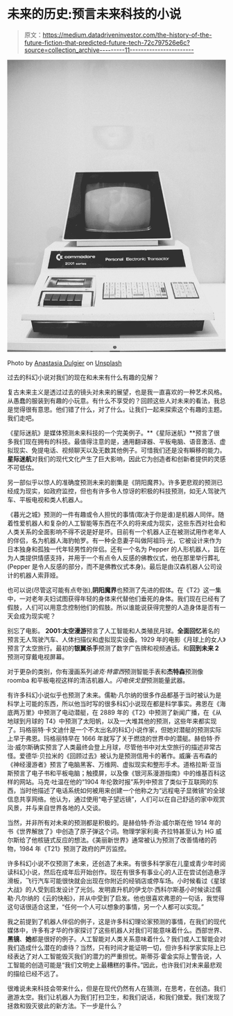 # 未来的历史:预言未来科技的小说

> 原文：<https://medium.datadriveninvestor.com/the-history-of-the-future-fiction-that-predicted-future-tech-72c797526e6c?source=collection_archive---------11----------------------->

![](img/d72f8d618cc19f909d2fbbba0b9ad1da.png)

Photo by [Anastasia Dulgier](https://unsplash.com/@dulgier?utm_source=medium&utm_medium=referral) on [Unsplash](https://unsplash.com?utm_source=medium&utm_medium=referral)

过去的科幻小说对我们的现在和未来有什么有趣的见解？

复古未来主义是透过过去的镜头对未来的展望，也是我一直喜欢的一种艺术风格。从愚蠢的服装到有趣的小玩意。有什么不享受的？回顾这些人对未来的看法，我总是觉得很有意思。他们错了什么，对了什么。让我们一起来探索这个有趣的主题。我们走吧。

《星际迷航》是媒体预测未来科技的一个完美例子。**《星际迷航》**预言了很多我们现在拥有的科技。最值得注意的是，通用翻译器、平板电脑、语音激活、虚拟现实、免提电话、视频聊天以及无数其他例子。可惜我们还是没有瞬移的能力。**星际迷航**对我们的现代文化产生了巨大影响，因此它为创造者和创新者提供的灵感不可低估。

另一部似乎以惊人的准确度预测未来的剧集是《阴阳魔界》。许多更悲观的预测已经成为现实，如政府监控，但也有许多令人惊讶的积极的科技预测，如无人驾驶汽车、平板电视和类人机器人。

《暮光之城》预测的一件有趣或令人担忧的事情(取决于你是谁)是机器人同伴。随着性爱机器人和复杂的人工智能等东西在不久的将来成为现实，这些东西对社会和人类关系的全面影响不得不说是好是坏。目前有一个机器人正在被测试用作老年人的伴侣，名为机器人海豹帕罗。有一种全息妻子叫做阿祖玛·光，它被设计来作为日本独身和孤独一代年轻男性的伴侣。还有一个名为 Pepper 的人形机器人，旨在为人类提供情感支持，并用于一个有点令人反感的佛教仪式，他在那里举行葬礼(Pepper 是令人反感的部分，而不是佛教仪式本身)。最后是由汉森机器人公司设计的机器人索菲娅。

也可以说(尽管这可能有点夸张),**阴阳魔界**也预测了先进的假体。在《T2》这一集中，一对老年夫妇试图获得年轻的身体来代替他们垂死的身体。我们现在已经有了假肢，人们可以用意念控制他们的假肢。所以谁能说获得完整的人造身体是否有一天会成为现实呢？

别忘了电影。 **2001:太空漫游**预言了人工智能和人类殖民月球。**全面回忆**著名的预言无人驾驶汽车、人体扫描仪和虚拟现实设备。1929 年的电影《月球上的女人》预言了太空旅行。最初的**银翼杀手**预测了数字广告牌和视频通话。和**回到未来 2** 预测可穿戴电视屏幕。

对于更杂的类别，你有漫画系列*迪克·特雷西*预测智能手表和**杰特森**预测像 roomba 和平板电视这样的清洁机器人。*闪电侠戈登*预测能量武器。

有许多科幻小说似乎也预测了未来。儒勒·凡尔纳的很多作品都基于当时被认为是科学上可能的东西，所以他当时写的很多科幻小说现在都是科学事实。弗恩在《海底两万里》中预测了电动潜艇，在 2889 年的《T2》中预测了新闻广播，在《从地球到月球的 T4》中预测了太阳帆，以及一大堆其他的预测，这些年来都实现了。玛格丽特·卡文迪什是一个不太出名的科幻小说作家，但她对潜艇的预测实际上早于弗恩。玛格丽特早在 1666 年就写了关于燃烧的世界中的潜艇。赫伯特·乔治·威尔斯确实预言了人类最终会登上月球，尽管他书中对太空旅行的描述非常古怪。爱德华·贝拉米的《回顾过去》被认为是预测信用卡的著作。威廉·吉布森的《神经漫游者》预言了电脑黑客、万维网、虚拟现实和整形手术。道格拉斯·亚当斯预言了电子书和平板电脑；触摸屏，以及像《银河系漫游指南》中的维基百科这样的网站。马克·吐温在他的“1904 年伦敦时报”系列中预言了类似于互联网的东西，当时他描述了电话系统如何被用来创建一个他称之为“远程电子显微镜”的全球信息共享网络。他认为，通过使用“电子望远镜”，人们可以在自己舒适的家中观赏风景，并与来自世界各地的人交谈。

当然，并非所有对未来的预测都是积极的。是赫伯特·乔治·威尔斯在他 1914 年的书《世界解放了》中创造了原子弹这个词。物理学家利奥·齐拉特甚至认为 HG 威尔斯给了他核链式反应的想法。《美丽新世界》通常被认为预测了改善情绪的药物，1984 年《T21》预测了政府的严厉监控。

许多科幻小说不仅预测了未来，还创造了未来。有很多科学家在儿童或青少年时阅读科幻小说，然后在成年后开始创作。现在有很多有事业心的人正在尝试创造悬浮滑板，飞行汽车可能很快就会出现在你附近的经销店或停车场。小时候看过《星球大战》的人受到启发设计了光剑。发明直升机的伊戈尔·西科尔斯基小时候读过儒勒·凡尔纳的《云的快船》，并从中受到了启发。他也很喜欢弗恩的一句话，我觉得这句话很适合这里，“任何一个人可以想象的事情，另一个人都可以实现。”

我之前提到了机器人伴侣的例子，这是许多科幻理论家预测的事情，在我们的现代媒体中，许多有才华的作家探讨了这些机器人对我们可能意味着什么。西部世界、**黑镜**、**她**都是很好的例子。人工智能对人类关系意味着什么？我们或人工智能会对我们造成什么潜在的虐待？当然，只有时间才能证明一切，但许多科学家实际上已经表达了对人工智能毁灭我们的潜力的严重担忧。斯蒂芬·霍金实际上警告说，人工智能的创造可能是“我们文明史上最糟糕的事件。”因此，也许我们对未来最悲观的描绘已经不远了。

很难说未来科技会带来什么，但是在现代仍然有人在猜测，在思考，在创造。我们遨游太空。我们让机器人为我们打扫卫生，和我们说话，和我们做爱。我们发现了拯救和毁灭彼此的新方法。下一步是什么？